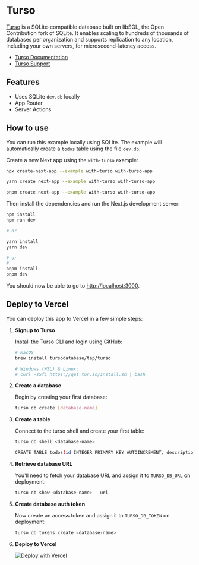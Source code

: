 # Turso

[Turso](https://turso.tech) is a SQLite-compatible database built on libSQL, the Open Contribution fork of SQLite. It enables scaling to hundreds of thousands of databases per organization and supports replication to any location, including your own servers, for microsecond-latency access.

* [Turso Documentation](https://docs.turso.tech)
* [Turso Support](https://discord.com/invite/4B5D7hYwub)

## Features

* Uses SQLite `dev.db` locally
* App Router
* Server Actions

## How to use

You can run this example locally using SQLite. The example will automatically create a `todos` table using the file `dev.db`.

Create a new Next app using the `with-turso` example:

```bash
npx create-next-app --example with-turso with-turso-app
```

```bash
yarn create next-app --example with-turso with-turso-app
```

```bash
pnpm create next-app --example with-turso with-turso-app
```

Then install the dependencies and run the Next.js development server:

```bash
npm install
npm run dev

# or

yarn install
yarn dev

# or
#
pnpm install
pnpm dev
```

You should now be able to go to [http://localhost:3000](http://localhost:3000).

## Deploy to Vercel

You can deploy this app to Vercel in a few simple steps:

1. **Signup to Turso**

    Install the Turso CLI and login using GitHub:

    ```bash
    # macOS
    brew install tursodatabase/tap/turso

    # Windows (WSL) & Linux:
    # curl -sSfL https://get.tur.so/install.sh | bash
    ```

2. **Create a database**

    Begin by creating your first database:

    ```bash
    turso db create [database-name]
    ```

3. **Create a table**

    Connect to the turso shell and create your first table:

    ```bash
    turso db shell <database-name>
    ```

    ```bash
    CREATE TABLE todos(id INTEGER PRIMARY KEY AUTOINCREMENT, description TEXT NOT NULL)
    ```

4. **Retrieve database URL**

    You'll need to fetch your database URL and assign it to `TURSO_DB_URL` on deployment:

    ```bash
    turso db show <database-name> --url
    ```

5. **Create database auth token**

    Now create an access token and assign it to `TURSO_DB_TOKEN` on deployment:

    ```bash
    turso db tokens create <database-name>
    ```

6. **Deploy to Vercel**

    [![Deploy with Vercel](https://vercel.com/button)](https://vercel.com/new/clone?repository-url=https%3A%2F%2Fgithub.com%2Fvercel%2Fnext.js%2Ftree%2Fcanary%2Fexamples%2Fwith-turso&env=TURSO_DB_URL,TURSO_DB_TOKEN)
